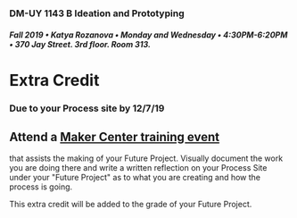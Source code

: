 ### DM-UY 1143 B Ideation and Prototyping
##### Fall 2019 • Katya Rozanova • Monday and Wednesday • 4:30PM-6:20PM • 370 Jay Street. 3rd floor. Room 313.  
# Extra Credit
### Due to your Process site by 12/7/19


## Attend a [Maker Center training event](http://makerspace.engineering.nyu.edu/training/)
that assists the making of your Future Project. Visually document the work you are doing there and write a written reflection on your Process Site under your "Future Project" as to what you are creating and how the process is going.

This extra credit will be added to the grade of your Future Project.
